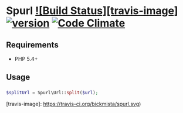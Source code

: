 # Spurl [![Build Status][travis-image]][travis-url] [![version][packagist-version]][packagist-url] [![Code Climate][codeclimate-quality]][codeclimate-url]

## Requirements

- PHP 5.4+

## Usage

###

```php
$splitUrl = Spurl\Url::split($url);
```

[travis-url]: https://travis-ci.org/bickmista/spurl
[travis-image]: https://travis-ci.org/bickmista/spurl.svg)

[codeclimate-url]: https://codeclimate.com/github/bickmista/spurl
[codeclimate-quality]: https://codeclimate.com/github/bickmista/spurl/badges/gpa.svg

[packagist-url]: https://packagist.org/packages/bickmista/spurl
[packagist-version]: https://img.shields.io/packagist/v/bickmista/spurl.svg
